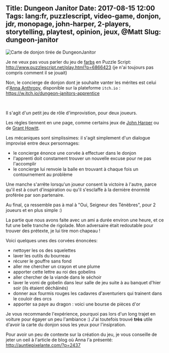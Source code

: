 Title: Dungeon Janitor
Date: 2017-08-15 12:00
Tags: lang:fr, puzzlescript, video-game, donjon, jdr, monopage, john-harper, 2-players, storytelling, playtest, opinion, jeux, @Matt
Slug: dungeon-janitor
---

![Carte de donjon tirée de DungeonJanitor](images/2017/08/DungeonJanitor.jpg)

Je ne veux pas vous parler du jeu de [farbs](http://farbs.org) en Puzzle Script: <http://www.puzzlescript.net/play.html?p=6866423>
(je n'ai toujours pas compris comment il se jouait)

Non, le concierge de donjon dont je souhaite vanter les mérites est celui d'[Anna Anthropy](http://auntiepixelante.com),
disponible sur la plateforme `itch.io` : <https://w.itch.io/dungeon-janitors-apprentice>

<br>

Il s'agit d'un petit jeu de rôle d'improvistion, pour deux joueurs.

Les règles tiennent en une page, comme certains jeux de [John Harper](http://onesevendesign.com) ou de [Grant Howitt](http://lookrobot.co.uk/games/).

Les mécaniques sont simplissimes: il s'agit simplement d'un dialogue improvisé entre deux personnages:

- le concierge énonce une corvée à effectuer dans le donjon
- l'apprenti doit constament trouver un nouvelle excuse pour ne pas l'accomplir
- le concierge lui renvoie la balle en trouvant à chaque fois un contournement au problème

Une manche s'arrête lorsqu'un joueur consent la victoire à l'autre, parce qu'il est à court d'inspiration
ou qu'il s'esclaffe à la dernière énormité proférée par son partenaire.

Au final, ça ressemble pas à mal à "Oui, Seigneur des Ténèbres", pour 2 joueurs et en plus simple :)

La partie que nous avons faite avec un ami a durée environ une heure,
et ce fut une belle tranche de rigolade.
Mon adversaire était redoutable pour trouver des prétexte, je lui tire mon chapeau !

Voici quelques unes des corvées énoncées:
- nettoyer les os des squelettes
- laver les outils du bourreau
- récurer le gouffre sans fond
- aller me chercher un crayon et une plume
- apporter cette lettre au roi des gobelins
- aller chercher de la viande dans le séchoir
- laver le vomi de gobelin dans leur salle de jeu suite à au banquet d'hier soir (ils étaient déchâinés)
- donner aux fourmis rouges les cadavres d'aventuriers qui trainent dans le couloir des orcs
- apporter sa paye au dragon : voici une bourse de pièces d'or

Je vous recommande l'expérience, pourquoi pas lors d'un long trajet en voiture pour égayer un peu l'ambiance :)
J'ai toutefois trouvé **très** utile d'avoir la carte du donjon sous les yeux pour l'insipration.

Pour avoir un peu de contexte sur la création du jeu, je vous conseille de jeter un oeil à l'article de blog où Anna l'a présenté:
<http://auntiepixelante.com/?p=2437>
